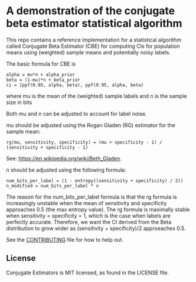 
# A demonstration of the conjugate beta estimator statistical algorithm

This repo contains a reference implementation for a statistical algorithm called
Conjugate Beta Estimator (CBE) for computing
CIs for population means using (weighted) sample means and
potentially noisy labels.

The basic formula for CBE is

    alpha = mu*n + alpha_prior
    beta = (1-mu)*n + beta_prior
    ci = [ppf(0.05, alpha, beta), ppf(0.95, alpha, beta)

where mu is the mean of the (weighted) sample labels and n is the sample size in bits

Both mu and n can be adjusted to account for label noise.

mu should be adjusted using the Rogan Gladen (RG) estimator for the sample mean:

    rg(mu, sensitivity, specificity) = (mu + specificity - 1) / (sensitivity + specificity - 1)

See: https://en.wikipedia.org/wiki/Beth_Gladen.

n should be adjusted using the following formula:

    num_bits_per_label = (1 - entropy((sensitivity + specificity) / 2))
    n_modified = num_bits_per_label * n

The reason for the num_bits_per_label formula is that the rg formula is increasingly unstable when
the mean of sensitivity and specificity approaches 0.5 (the max entropy value). The rg formula
is maximally stable when sensitivity = specificity = 1, which is the case when labels are perfectly
accurate. Therefore, we want the CI derived from the Beta distribution to grow wider as
(sensitivity + specificity)/2 approeaches 0.5.


See the [CONTRIBUTING](CONTRIBUTING.md) file for how to help out.

## License
Conjugate Estimators is MIT licensed, as found in the LICENSE file.
